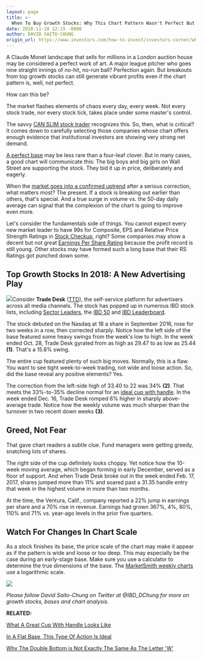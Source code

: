 ```yaml
---
layout: page
title: >-
  When To Buy Growth Stocks: Why This Chart Pattern Wasn't Perfect But Worked
date: 2018-11-28 12:15 -0800
author: DAVID SAITO-CHUNG
origin_url: https://www.investors.com/how-to-invest/investors-corner/when-to-buy-growth-stocks-imperfect-chart-patterns-can-work/
---
```


A Claude Monet landscape that sells for millions in a London auction house may be considered a perfect work of art. A major league pitcher who goes nine straight innings of no-hit, no-run ball? Perfection again. But breakouts from top growth stocks can still generate vibrant profits even if the chart pattern is, well, not perfect.

How can this be?

The market flashes elements of chaos every day, every week. Not every stock trade, nor every stock tick, takes place under some master's control.

The savvy [CAN SLIM stock trader](https://www.investors.com/ibd-university/can-slim/) recognizes this. So, then, what is critical? It comes down to carefully selecting those companies whose chart offers enough evidence that institutional investors are showing very strong net demand.

[A perfect base](https://www.investors.com/how-to-invest/investors-corner/how-to-trade-stocks-base-stock-charts/) may be less rare than a four-leaf clover. But in many cases, a good chart will communicate this: The big boys and big girls on Wall Street are supporting the stock. They bid it up in price, deliberately and eagerly.

When the [market goes into a confirmed uptrend](https://www.investors.com/how-to-invest/investors-corner/why-you-should-buy-on-the-follow-through-day/) after a serious correction, what matters most? The present. If a stock is breaking out earlier than others, that's special. And a true surge in volume vs. the 50-day daily average can signal that the complexion of the chart is going to improve even more.

Let's consider the fundamentals side of things. You cannot expect every new market leader to have 99s for Composite, EPS and Relative Price Strength Ratings in [Stock Checkup](https://research.investors.com/stock-checkup/), right? Some companies may show a decent but not great [Earnings Per Share Rating](https://www.investors.com/how-to-invest/investors-corner/how-to-use-the-eps-rating/) because the profit record is still young. Other stocks may have formed such a long base that their RS Ratings got punched down some.

## Top Growth Stocks In 2018: A New Advertising Play

![](https://www.investors.com/wp-content/uploads/2018/11/ICttd110518-300x161.jpg)Consider **Trade Desk** ([TTD](https://research.investors.com/quote.aspx?symbol=TTD)), the self-service platform for advertisers across all media channels. The stock has popped up in numerous IBD stock lists, including [Sector Leaders](https://research.investors.com/stock-lists/sector-leaders), the [IBD 50](https://research.investors.com/stock-lists/ibd-50/) and [IBD Leaderboard](https://leaderboard.investors.com/#/leaders/leadersnearabuypoint).

The stock debuted on the Nasdaq at 18 a share in September 2016, rose for two weeks in a row, then corrected sharply. Notice how the left side of the base featured some heavy swings from the week's low to high. In the week ended Oct. 28, Trade Desk gyrated from as high as 29.47 to as low as 25.44 **(1)**. That's a 15.8% swing.

The entire cup featured plenty of such big moves. Normally, this is a flaw. You want to see tight week-to-week trading, not wide and loose action. So, did the base reveal any positive elements? Yes.

The correction from the left-side high of 33.40 to 22 was 34% **(2)**. That meets the 33%-to-35% decline normal for an [ideal cup with handle](https://www.investors.com/how-to-invest/investors-corner/the-basics-how-to-analyze-a-stocks-cup-with-handle/). In the week ended Dec. 16, Trade Desk romped 6% higher in sharply above-average trade. Notice how the weekly volume was much sharper than the turnover in two recent down weeks **(3)**.

## Greed, Not Fear

That gave chart readers a subtle clue. Fund managers were getting greedy, snatching lots of shares.

The right side of the cup definitely looks choppy. Yet notice how the 10-week moving average, which began forming in early December, served as a floor of support. And when Trade Desk broke out in the week ended Feb. 17, 2017, shares jumped more than 11% and soared past a 31.35 handle entry that week in the highest volume in more than two months.

At the time, the Ventura, Calif., company reported a 22% jump in earnings per share and a 70% rise in revenue. Earnings had grown 367%, 4%, 80%, 110% and 71% vs. year-ago levels in the prior five quarters.

## Watch For Changes In Chart Scale

As a stock finishes its base, the price scale of the chart may make it appear as if the pattern is wide and loose or too deep. This may especially be the case during an early-stage base. Make sure you use a calculator to determine the true dimensions of the base. The [MarketSmith weekly charts](https://marketsmith.investors.com) use a logarithmic scale.

![](https://www.investors.com/wp-content/uploads/2018/11/ICttd110518-1024x548.jpg)

_Please follow David Saito-Chung on Twitter at @IBD_DChung for more on growth stocks, bases and chart analysis._

**RELATED:**

[What A Great Cup With Handle Looks Like](https://www.investors.com/how-to-invest/investors-corner/the-basics-how-to-analyze-a-stocks-cup-with-handle/)

[In A Flat Base, This Type Of Action Is Ideal](https://www.investors.com/how-to-invest/investors-corner/chart-patterns-flat-base-dull-trade-positive-action/)

[Why The Double Bottom is Not Exactly The Same As The Letter 'W'](https://www.investors.com/how-to-invest/investors-corner/when-buy-growth-stocks-why-double-bottom-base-fuels-strong-breakouts/)
